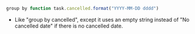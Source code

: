<!-- placeholder to force blank line before included text -->


```javascript
group by function task.cancelled.format("YYYY-MM-DD dddd")
```

- Like "group by cancelled", except it uses an empty string instead of "No cancelled date" if there is no cancelled date.


<!-- placeholder to force blank line after included text -->
